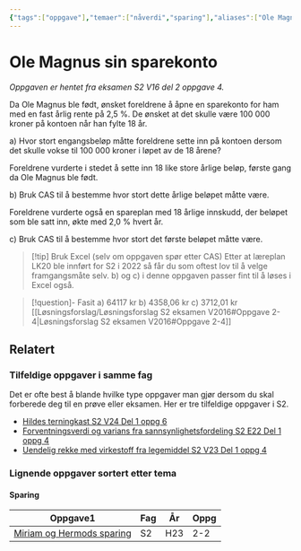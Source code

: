 ```yaml
---
{"tags":["oppgave"],"temaer":["nåverdi","sparing"],"aliases":["Ole Magnus' sparekonto"],"del":2,"oppgave":4,"fag":["s2"],"eksamen":"v16","dg-publish":true,"title":"Ole Magnus sin sparekonto","date":"2023-09-19","modified":"2023-09-19","permalink":"/ole-magnus-sin-sparekonto/","dgPassFrontmatter":true}
---
```



# Ole Magnus sin sparekonto
<p><span><em>Oppgaven er hentet fra eksamen S2 V16 del 2 oppgave 4.</em></span></p>

Da Ole Magnus ble født, ønsket foreldrene å åpne en sparekonto for ham med en fast årlig rente på 2,5 %. De ønsket at det skulle være 100 000 kroner på kontoen når han fylte 18 år.  

a) Hvor stort engangsbeløp måtte foreldrene sette inn på kontoen dersom det skulle vokse til 100 000 kroner i løpet av de 18 årene?

Foreldrene vurderte i stedet å sette inn 18 like store årlige beløp, første gang da Ole Magnus ble født.  

b) Bruk CAS til å bestemme hvor stort dette årlige beløpet måtte være.  

Foreldrene vurderte også en spareplan med 18 årlige innskudd, der beløpet som ble satt inn, økte med 2,0 % hvert år.  

c) Bruk CAS til å bestemme hvor stort det første beløpet måtte være.

>[!tip] Bruk Excel (selv om oppgaven spør etter CAS)
>Etter at læreplan LK20 ble innført for S2 i 2022 så får du som oftest lov til å velge framgangsmåte selv. b) og c) i denne oppgaven passer fint til å løses i Excel også.

>[!question]- Fasit
> a) 64117 kr
> b) 4358,06 kr
> c) 3712,01 kr
> [[Løsningsforslag/Løsningsforslag S2 eksamen V2016#Oppgave 2-4\|Løsningsforslag S2 eksamen V2016#Oppgave 2-4]]

## Relatert
<h3><span>Tilfeldige oppgaver i samme fag</span></h3><p><span>Det er ofte best å blande hvilke type oppgaver man gjør dersom du skal forberede deg til en prøve eller eksamen. Her er tre tilfeldige oppgaver i S2.</span></p><div><ul class="dataview list-view-ul"><li><span><a data-tooltip-position="top" aria-label="Hildes terningkast.md" data-href="Hildes terningkast.md" href="Hildes terningkast.md" class="internal-link" target="_blank" rel="noopener nofollow">Hildes terningkast S2 V24 Del 1 oppg 6</a></span></li><li><span><a data-tooltip-position="top" aria-label="Forventningsverdi og varians fra sannsynlighetsfordeling.md" data-href="Forventningsverdi og varians fra sannsynlighetsfordeling.md" href="Forventningsverdi og varians fra sannsynlighetsfordeling.md" class="internal-link" target="_blank" rel="noopener nofollow">Forventningsverdi og varians fra sannsynlighetsfordeling S2 E22 Del 1 oppg 4</a></span></li><li><span><a data-tooltip-position="top" aria-label="Uendelig rekke med virkestoff fra legemiddel.md" data-href="Uendelig rekke med virkestoff fra legemiddel.md" href="Uendelig rekke med virkestoff fra legemiddel.md" class="internal-link" target="_blank" rel="noopener nofollow">Uendelig rekke med virkestoff fra legemiddel S2 V23 Del 1 oppg 4</a></span></li></ul></div><h3><span>Lignende oppgaver sortert etter tema</span></h3><h4><span>Sparing</span></h4><div><table class="dataview table-view-table"><thead class="table-view-thead"><tr class="table-view-tr-header"><th class="table-view-th"><span>Oppgave</span><span class="dataview small-text">1</span></th><th class="table-view-th"><span>Fag</span></th><th class="table-view-th"><span>År</span></th><th class="table-view-th"><span>Oppg</span></th></tr></thead><tbody class="table-view-tbody"><tr><td><span><a data-tooltip-position="top" aria-label="Miriam og Hermods sparing.md" data-href="Miriam og Hermods sparing.md" href="Miriam og Hermods sparing.md" class="internal-link" target="_blank" rel="noopener nofollow">Miriam og Hermods sparing</a></span></td><td><span>S2</span></td><td><span>H23</span></td><td><span>2-2</span></td></tr></tbody></table></div>
